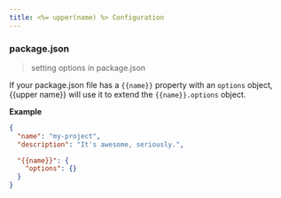 ```yaml
---
title: <%= upper(name) %> Configuration
---
```


### package.json

> setting options in package.json

If your package.json file has a `{{name}}` property with an `options` object, {{upper name}} will use it to extend the `{{name}}.options` object.

**Example**

```json
{
  "name": "my-project",
  "description": "It's awesome, seriously.",

  "{{name}}": {
    "options": {}
  }
}
```
